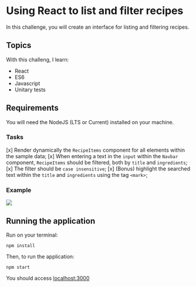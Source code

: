 # Using React to list and filter recipes
In this challenge, you will create an interface for listing and filtering recipes.

## Topics
With this challeng, I learn:

- React
- ES6
- Javascript
- Unitary tests

## Requirements
You will need the NodeJS (LTS or Current) installed on your machine. 

### Tasks
[x] Render dynamically the `RecipeItems` component for all elements within the sample data;
[x] When entering a text in the `input` within the `Navbar` component, `RecipeItems` should be filtered, both by `title` and `ingredients`;
[x] The filter should be `case insensitive`;
[x] (Bonus) highlight the searched text within the `title` and `ingredients` using the tag `<mark>`;

### Example
![](https://s3-us-west-1.amazonaws.com/codenation-challenges/react-0/BouncyAfraidDikkops-size_restricted.gif)

## Running the application
Run on your terminal:
```
npm install
```
Then, to run the application:
```
npm start
```
You should access [localhost:3000](http://localhost:3000/)
